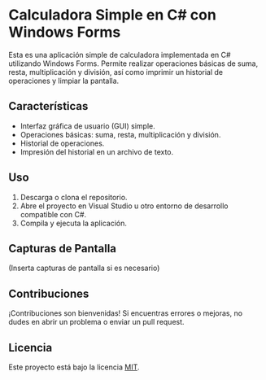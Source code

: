 # Calculadora Simple en C# con Windows Forms

Esta es una aplicación simple de calculadora implementada en C# utilizando Windows Forms. Permite realizar operaciones básicas de suma, resta, multiplicación y división, así como imprimir un historial de operaciones y limpiar la pantalla.

## Características

- Interfaz gráfica de usuario (GUI) simple.
- Operaciones básicas: suma, resta, multiplicación y división.
- Historial de operaciones.
- Impresión del historial en un archivo de texto.

## Uso

1. Descarga o clona el repositorio.
2. Abre el proyecto en Visual Studio u otro entorno de desarrollo compatible con C#.
3. Compila y ejecuta la aplicación.

## Capturas de Pantalla

(Inserta capturas de pantalla si es necesario)

## Contribuciones

¡Contribuciones son bienvenidas! Si encuentras errores o mejoras, no dudes en abrir un problema o enviar un pull request.

## Licencia

Este proyecto está bajo la licencia [MIT](LICENSE).

